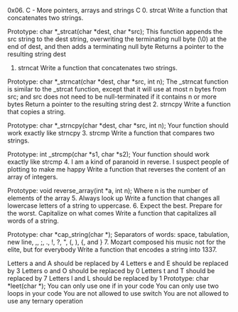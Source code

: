 0x06. C - More pointers, arrays and strings
C
0. strcat
Write a function that concatenates two strings.

Prototype: char *_strcat(char *dest, char *src);
This function appends the src string to the dest string, overwriting the terminating null byte (\0) at the end of dest, and then adds a terminating null byte
Returns a pointer to the resulting string dest
1. strncat
Write a function that concatenates two strings.

Prototype: char *_strncat(char *dest, char *src, int n);
The _strncat function is similar to the _strcat function, except that
it will use at most n bytes from src; and
src does not need to be null-terminated if it contains n or more bytes
Return a pointer to the resulting string dest
2. strncpy
Write a function that copies a string.

Prototype: char *_strncpy(char *dest, char *src, int n);
Your function should work exactly like strncpy
3. strcmp
Write a function that compares two strings.

Prototype: int _strcmp(char *s1, char *s2);
Your function should work exactly like strcmp
4. I am a kind of paranoid in reverse. I suspect people of plotting to make me happy
Write a function that reverses the content of an array of integers.

Prototype: void reverse_array(int *a, int n);
Where n is the number of elements of the array
5. Always look up
Write a function that changes all lowercase letters of a string to uppercase.
6. Expect the best. Prepare for the worst. Capitalize on what comes
Write a function that capitalizes all words of a string.

Prototype: char *cap_string(char *);
Separators of words: space, tabulation, new line, ,, ;, ., !, ?, ", (, ), {, and }
7. Mozart composed his music not for the elite, but for everybody
Write a function that encodes a string into 1337.

Letters a and A should be replaced by 4
Letters e and E should be replaced by 3
Letters o and O should be replaced by 0
Letters t and T should be replaced by 7
Letters l and L should be replaced by 1
Prototype: char *leet(char *);
You can only use one if in your code
You can only use two loops in your code
You are not allowed to use switch
You are not allowed to use any ternary operation


